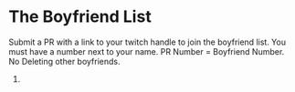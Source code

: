 # The Boyfriend List

Submit a PR with a link to your twitch handle to join the boyfriend list. You must have a number next to your name. PR Number = Boyfriend Number. No Deleting other boyfriends. 


<ol>
  <li></li>
</ol>

